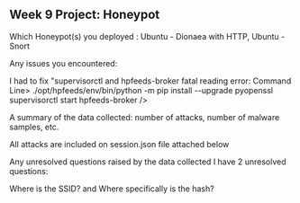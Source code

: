 ## Week 9 Project: Honeypot

Which Honeypot(s) you deployed : Ubuntu - Dionaea with HTTP, Ubuntu - Snort

Any issues you encountered:

I had to fix "supervisorctl and hpfeeds-broker fatal reading error: Command Line> ./opt/hpfeeds/env/bin/python -m pip install --upgrade pyopenssl supervisorctl start hpfeeds-broker />

A summary of the data collected: number of attacks, number of malware samples, etc.

All attacks are included on session.json file attached below

Any unresolved questions raised by the data collected I have 2 unresolved questions:

Where is the SSID? and Where specifically is the hash?

